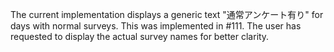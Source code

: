 The current implementation displays a generic text "通常アンケート有り" for days with normal surveys. This was implemented in #111. The user has requested to display the actual survey names for better clarity.